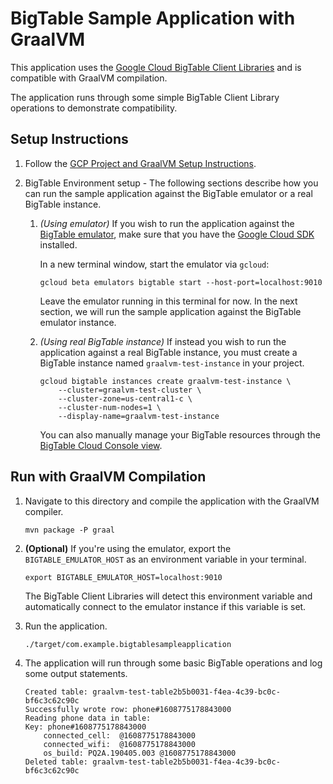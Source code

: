 # BigTable Sample Application with GraalVM

This application uses the [Google Cloud BigTable Client Libraries](https://cloud.google.com/bigtable/docs/reference/libraries) and is compatible with GraalVM compilation.

The application runs through some simple BigTable Client Library operations to demonstrate compatibility.

## Setup Instructions

1. Follow the [GCP Project and GraalVM Setup Instructions](../../README.md).

2.  BigTable Environment setup -
    The following sections describe how you can run the sample application against the BigTable emulator or a real BigTable instance.
  
    1. *(Using emulator)* If you wish to run the application against the [BigTable emulator](https://cloud.google.com/bigtable/docs/emulator), make sure that you have the [Google Cloud SDK](https://cloud.google.com/sdk) installed.

       In a new terminal window, start the emulator via `gcloud`:
    
       ```
       gcloud beta emulators bigtable start --host-port=localhost:9010
       ```
   
       Leave the emulator running in this terminal for now.
       In the next section, we will run the sample application against the BigTable emulator instance.
    
    2. *(Using real BigTable instance)* If instead you wish to run the application against a real BigTable instance, you must create a BigTable instance named `graalvm-test-instance` in your project.

       ```
       gcloud bigtable instances create graalvm-test-instance \
           --cluster=graalvm-test-cluster \
           --cluster-zone=us-central1-c \
           --cluster-num-nodes=1 \
           --display-name=graalvm-test-instance
       ```
       
       You can also manually manage your BigTable resources through the [BigTable Cloud Console view](http://console.cloud.google.com/bigtable).
    
## Run with GraalVM Compilation

1. Navigate to this directory and compile the application with the GraalVM compiler.

    ```
    mvn package -P graal
    ```

2. **(Optional)** If you're using the emulator, export the `BIGTABLE_EMULATOR_HOST` as an environment variable in your terminal.
   
    ```
    export BIGTABLE_EMULATOR_HOST=localhost:9010
    ``` 
   
    The BigTable Client Libraries will detect this environment variable and automatically connect to the emulator instance if this variable is set.
    
3. Run the application.
    
    ```
    ./target/com.example.bigtablesampleapplication
    ```

4. The application will run through some basic BigTable operations and log some output statements.

    ```
    Created table: graalvm-test-table2b5b0031-f4ea-4c39-bc0c-bf6c3c62c90c
    Successfully wrote row: phone#1608775178843000
    Reading phone data in table: 
    Key: phone#1608775178843000
        connected_cell:  @1608775178843000
        connected_wifi:  @1608775178843000
        os_build: PQ2A.190405.003 @1608775178843000
    Deleted table: graalvm-test-table2b5b0031-f4ea-4c39-bc0c-bf6c3c62c90c
    ```
